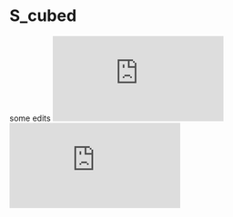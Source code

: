 # S_cubed
some edits
![\Large x=\frac{-b\pm\sqrt{b^2-4ac}}{2a}](https://latex.codecogs.com/svg.latex?x%3D%5Cfrac%7B-b%5Cpm%5Csqrt%7Bb%5E2-4ac%7D%7D%7B2a%7D)
![\large x=\frac{y}{2}](https://latex.codecogs.com/gif.latex?%5Clarge%20x%3D%5Cfrac%7By%7D%7B2%7D)
